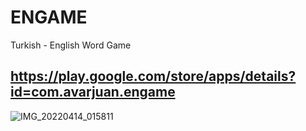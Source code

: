 # ENGAME

Turkish - English Word Game
## https://play.google.com/store/apps/details?id=com.avarjuan.engame

![IMG_20220414_015811](https://user-images.githubusercontent.com/88507880/170855701-50e4c459-8ccd-4c68-a3ff-f5bc536b3536.jpg)
